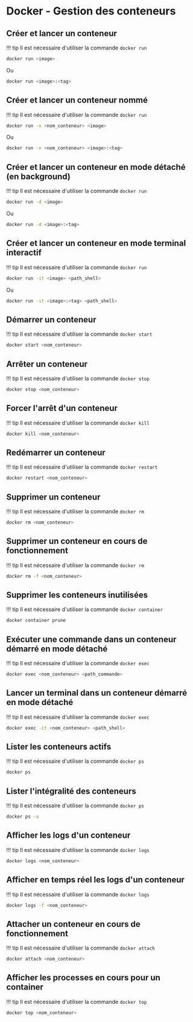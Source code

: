 # Docker - Gestion des conteneurs

## Créer et lancer un conteneur
!!! tip
    Il est nécessaire d'utiliser la commande `docker run`

``` bash
docker run <image>
```
Ou
``` bash
docker run <image>:<tag>
```

## Créer et lancer un conteneur nommé
!!! tip
    Il est nécessaire d'utiliser la commande `docker run`

``` bash
docker run -n <nom_conteneur> <image>
```
Ou
``` bash
docker run -n <nom_conteneur> <image>:<tag>
```

## Créer et lancer un conteneur en mode détaché (en background)
!!! tip
    Il est nécessaire d'utiliser la commande `docker run`

``` bash
docker run -d <image>
```
Ou
``` bash
docker run -d <image>:<tag>
```

## Créer et lancer un conteneur en mode terminal interactif
!!! tip
    Il est nécessaire d'utiliser la commande `docker run`

``` bash
docker run -it <image> <path_shell>
```
Ou
``` bash
docker run -it <image>:<tag> <path_shell>
```

## Démarrer un conteneur
!!! tip
    Il est nécessaire d'utiliser la commande `docker start`

``` bash
docker start <nom_conteneur>
```

## Arrêter un conteneur
!!! tip
    Il est nécessaire d'utiliser la commande `docker stop`

``` bash
docker stop <nom_conteneur>
```

## Forcer l'arrêt d'un conteneur
!!! tip
    Il est nécessaire d'utiliser la commande `docker kill`

``` bash
docker kill <nom_conteneur>
```

## Redémarrer un conteneur
!!! tip
    Il est nécessaire d'utiliser la commande `docker restart`

``` bash
docker restart <nom_conteneur>
```

## Supprimer un conteneur
!!! tip
    Il est nécessaire d'utiliser la commande `docker rm`

``` bash
docker rm <nom_conteneur>
```

## Supprimer un conteneur en cours de fonctionnement
!!! tip
    Il est nécessaire d'utiliser la commande `docker rm`

``` bash
docker rm -f <nom_conteneur>
```

## Supprimer les conteneurs inutilisées
!!! tip
    Il est nécessaire d'utiliser la commande `docker container`

``` bash
docker container prune
```

## Exécuter une commande dans un conteneur démarré en mode détaché
!!! tip
    Il est nécessaire d'utiliser la commande `docker exec`

``` bash
docker exec <nom_conteneur> <path_commande>
```

## Lancer un terminal dans un conteneur démarré en mode détaché
!!! tip
    Il est nécessaire d'utiliser la commande `docker exec`

``` bash
docker exec -it <nom_conteneur> <path_shell>
```

## Lister les conteneurs actifs
!!! tip
    Il est nécessaire d'utiliser la commande `docker ps`

``` bash
docker ps
```

## Lister l'intégralité des conteneurs
!!! tip
    Il est nécessaire d'utiliser la commande `docker ps`

``` bash
docker ps -a
```

## Afficher les logs d'un conteneur
!!! tip
    Il est nécessaire d'utiliser la commande `docker logs`

``` bash
docker logs <nom_conteneur>
```

## Afficher en temps réel les logs d'un conteneur
!!! tip
    Il est nécessaire d'utiliser la commande `docker logs`

``` bash
docker logs -f <nom_conteneur>
```

## Attacher un conteneur en cours de fonctionnement
!!! tip
    Il est nécessaire d'utiliser la commande `docker attach`

``` bash
docker attach <nom_conteneur>
```

## Afficher les processes en cours pour un container
!!! tip
    Il est nécessaire d'utiliser la commande `docker top`

``` bash
docker top <nom_conteneur>
```